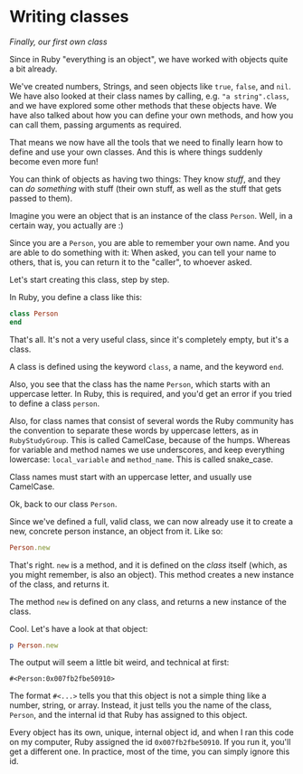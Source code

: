# Writing classes

*Finally, our first own class*

Since in Ruby "everything is an object", we have worked with objects quite a
bit already.

We've created numbers, Strings, and seen objects like `true`, `false`, and
`nil`. We have also looked at their class names by calling, e.g. `"a
string".class`, and we have explored some other methods that these objects
have. We have also talked about how you can define your own methods, and how
you can call them, passing arguments as required.

That means we now have all the tools that we need to finally learn how to
define and use your own classes. And this is where things suddenly become even
more fun!

You can think of objects as having two things: They know *stuff*, and they can
*do something* with stuff (their own stuff, as well as the stuff that gets
passed to them).

Imagine you were an object that is an instance of the class `Person`. Well, in
a certain way, you actually are :)

Since you are a `Person`, you are able to remember your own name. And you are
able to do something with it: When asked, you can tell your name to others,
that is, you can return it to the "caller", to whoever asked.

Let's start creating this class, step by step.

In Ruby, you define a class like this:

```ruby
class Person
end
```

That's all. It's not a very useful class, since it's completely empty, but
it's a class.

<p class="hint">
A class is defined using the keyword <code>class</code>, a name, and the keyword <code>end</code>.
</p>

Also, you see that the class has the name `Person`, which starts with an
uppercase letter. In Ruby, this is required, and you'd get an error if you
tried to define a class `person`.

Also, for class names that consist of several words the Ruby community has the
convention to separate these words by uppercase letters, as in
`RubyStudyGroup`.  This is called CamelCase, because of the humps. Whereas for
variable and method names we use underscores, and keep everything lowercase:
`local_variable` and `method_name`. This is called snake_case.

<p class="hint">
Class names must start with an uppercase letter, and usually use CamelCase.
</p>

Ok, back to our class `Person`.

Since we've defined a full, valid class, we can now already use it to create a
new, concrete person instance, an object from it. Like so:

```ruby
Person.new
```

That's right. `new` is a method, and it is defined on the *class* itself
(which, as you might remember, is also an object). This method creates a new
instance of the class, and returns it.

<p class="hint">
The method <code>new</code> is defined on any class, and returns a new instance of the class.
</p>

Cool. Let's have a look at that object:

```ruby
p Person.new
```

The output will seem a little bit weird, and technical at first:

```
#<Person:0x007fb2fbe50910>
```

The format `#<...>` tells you that this object is not a simple thing like a
number, string, or array. Instead, it just tells you the name of the class,
`Person`, and the internal id that Ruby has assigned to this object.

Every object has its own, unique, internal object id, and when I ran this code
on my computer, Ruby assigned the id `0x007fb2fbe50910`. If you run it,
you'll get a different one. In practice, most of the time, you can simply ignore
this id.

